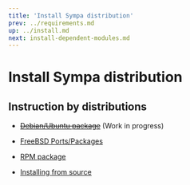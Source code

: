 ```yaml
---
title: 'Install Sympa distribution'
prev: ../requirements.md
up: ../install.md
next: install-dependent-modules.md
---
```


Install Sympa distribution
==========================

Instruction by distributions
----------------------------

  - ~~[Debian/Ubuntu package](install-sympa-distribution-debian.md)~~
    (Work in progress)

  - [FreeBSD Ports/Packages](install-sympa-distribution-freebsd.md)

  - [RPM package](install-sympa-distribution-rpm.md)

  - [Installing from source](install-sympa-distribution-source.md)

